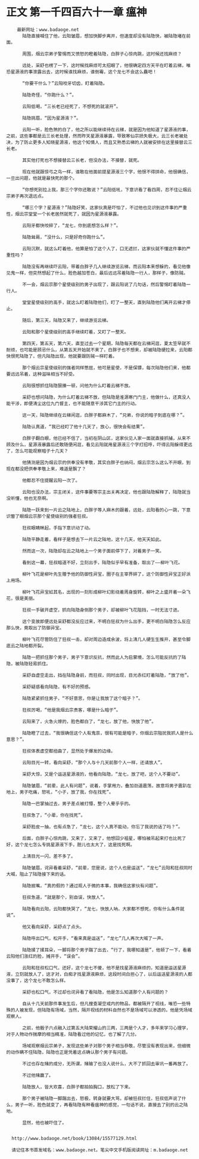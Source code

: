 # 正文 第一千四百六十一章 瘟神
        最新网址：www.badaoge.net
          陆隐直接喊住了他，云阳皱眉，想加快脚步离开，但速度却没有陆隐快，被陆隐堵在前面。
      
          周围，烟云宗弟子警惕而又愤怒的瞪着陆隐，白胖子心惊肉跳，这时候还找麻烦？
      
          远处，采舒也楞了一下，这时候找麻烦可太招眼了，他很确定四方天平在盯着云梯，唯恐星源液的事泄露出去，这时候谁找麻烦，谁倒霉，这个龙七不会这么蠢吧！
      
          “你要干什么？”云阳咬牙切齿，盯着陆隐。
      
          陆隐奇怪，“你跑什么？”。
      
          云阳低喝，“三长老已经死了，不想死的就滚开”。
      
          陆隐挑眉，“因为星源液？”。
      
          云阳一听，脸色煞的白了，他之所以能继续待在云梯，就是因为他知道了星源液的事，之前，这些事都是云三长老处理，然而昨天星源液暴露，导致寒仙宗损失极大，云三长老被处决，为了防止更多人知晓星源液，他这个知情人，而且又熟悉云梯的人就被安排在这里接替云三长老。
      
          其实他打死也不想接替云三长老，但没办法，不接替，就死。
      
          现在他就跟惊弓之鸟一样，谁敢在他面前提星源液三个字，他恨不得拼命，他很确信，一旦出问题，他就是最快死的那个。
      
          “你想死别拉上我，那三个字你还敢说？”云阳低吼，下意识看了看四周，忍不住让烟云宗弟子再次退远点。
      
          “哪三个字？星源液？”陆隐好笑，这家伙真是吓怕了，不过他也见识到这件事的严重性，烟云宗堂堂一个长老居然就死了，就因为星源液暴露。
      
          云阳牙都快咬碎了，“龙七，你到底想怎么样？”。
      
          陆隐耸肩，“没什么，只是好奇你跑什么”。
      
          云阳沉默，就这么盯着他，他算是怕了这个人了，口无遮拦，这家伙就不懂这件事的严重性吗？
      
          陆隐没有再继续吓云阳，带着白胖子几人继续游览云梯，而云阳本来想躲的，看见他像见鬼一样，但突然想起了什么，脸色越加苍白，最后远远吊着陆隐一行人，那样子，像防贼。
      
          不一会，烟云宗那个星使级别的男子出现了，跟云阳说了几句话，然后警惕盯着陆隐一行人。
      
          堂堂星使级别的高手，就这么盯着陆隐他们，盯了一整天，直到陆隐他们离开云梯才停止。
      
          随后，第三天，陆隐又来了，继续游览云梯。
      
          云阳和那个星使级别的高手继续盯着，又盯了一整天。
      
          第四天，第五天，第六天，直至过去一个星期，陆隐每天都在云梯闲逛，夏太笠早就不耐烦，也可能是顾忌什么，从第五天开始就不来了，白胖子也不想来，却被陆隐硬拉来，云阳都快恨死陆隐了，但凡陆隐出现，他就要跟防贼一样盯着。
      
          那个烟云宗星使级别的强者同样憋屈，他可是星使，不是保镖，每次陆隐他们来，他都要远远吊着，这种滋味相当不好受。
      
          云阳很想抓住陆隐狠揍一顿，问他为什么盯着云梯不放。
      
          采舒也想问陆隐，为什么盯着云梯不放，但陆隐是淮源寒门门主，他做什么，还真没人能干涉，即便清尘这位九门督主，也不能随意干涉其它门主的行动。
      
          这一天，陆隐继续在云梯闲逛，白胖子都麻木了，“兄弟，你说的暗子到底在哪？”。
      
          陆隐认真道，“我已经盯了他十几天了，放心，很快会有结果”。
      
          白胖子翻白眼，他已经不信了，当初在阴山区，这家伙见人家一面就直接抓捕，从来不顾及什么，星源液暴露后还敢随便闲逛，看见云阳就用星源液三个字打招呼，吓得云阳躲得更远了，怎么可能观察暗子十几天？
      
          他猜测是因为烟云宗的供奉没有孝敬，其实白胖子也纳闷，烟云宗怎么这么不开眼，到现在都没把供奉孝敬上来，难道是飘了？
      
          他都忍不住提醒云阳一次了。
      
          云阳也没办法，宗主闭关，这件事要等宗主出关再决定，他也跟陆隐解释了，陆隐就当没听懂，他也无奈啊。
      
          陆隐一跃来到一片云之陆地上，白胖子等人麻木的跟着，远处，云阳看的心一跳，下意识瞥了眼烟云宗那个星使级别的强者狂叔。
      
          狂叔眼睛眯起，手指下意识动了动。
      
          陆隐平静走着，看样子是想去下一片云之陆地，这十几天，他天天如此。
      
          然而这一次，陆隐却在云之陆地上一个男子面前停下了，对着男子一笑。
      
          看到这一幕，狂叔暗道不好，立刻出手，陆隐似乎早有准备，取出了——柳叶飞花。
      
          柳叶飞花是柳叶先生赠予他的防御性异宝，圈子在主宰界碎了，这个防御性异宝正好派上用场。
      
          柳叶飞花异宝如其名，出现的一刻形成柳叶幻影绕着周身旋转，柳叶之上盛开着一朵飞花，很是美丽。
      
          狂叔一手破开虚空，抓向陆隐身侧那个男子，却被柳叶飞花阻挡，一时无法寸进。
      
          这个变故即便远处采舒都没反应过来，不明白狂叔为什么出手，更不明白陆隐怎么反应那么快，竟取出了防御异宝。
      
          柳叶飞花尽管防住了狂叔一击，却对周边造成余波，将上清几人硬生生推开，甚至令脚底云之陆地都开裂。
      
          陆隐一把抓住那个男子，男子下意识反抗，然而此人为启蒙境，怎么可能反抗的了陆隐，被陆隐轻易抓住。
      
          采舒自虚空走出，挡在陆隐身前，而狂叔，同时出现，目光赤红盯着陆隐，“放了他”。
      
          采舒疑惑看向陆隐，有不好的预感。
      
          陆隐紧紧抓住男子，“不好意思，你是让我放了这个暗子？”。
      
          狂叔厉喝，“他是我烟云宗贵客，哪是什么暗子”。
      
          云阳来了，火急火燎的，脸色都白了，“龙七，放了他，快放了他”。
      
          陆隐瞪了过去，“我很确信这个人有鬼祟，很有可能是暗子，你烟云宗阻扰我抓人是什么意思？”。
      
          狂叔体表虚空都扭曲了，显然处于爆发的边缘。
      
          云阳目光一转，看向采舒，“那个人与十几天前那个人一样，还请放人”。
      
          采舒大惊，又是个运送星源液的，他看向陆隐，“龙七，放了吧，这个人不要动”。
      
          陆隐皱眉，“前辈，此人有问题”，说着，手掌用力，叠加劲道震荡，故意将男子震趴在地上，男子吃痛，怒吼，“小子，放了我，你在找死”。
      
          陆隐一巴掌抽过去，男子差点被打懵，整个人晕乎乎的。
      
          狂叔急了，“小辈，你在找死”。
      
          采舒脸皮一抽，也有点急了，“龙七，这个人真不能动，你忘了我说的话了吗？”。
      
          后面，白胖子心惊肉跳，又来了，又来了，他想回少祖星，哪怕被吊起来打也比死了好，这个龙七怎么专挑星源液下手，胆儿也太大了，这是找死啊。
      
          上清目光一闪，差不多了。
      
          陆隐皱眉，诧异看着采舒，“前辈，您是说，这个人也是运送”，“龙七”云阳和狂叔同时大喊，阻止了陆隐接下来的话。
      
          陆隐抿嘴，“真的假的？通过观人于微的本事，我确信这家伙有问题”。
      
          狂叔急道，“就是那个，别自误，快放人”。
      
          陆隐看向云阳，云阳都快哭了，“龙七，快放人呐，大家都不想死，你有什么条件就说”。
      
          他又看向采舒，采舒点了点头。
      
          陆隐呼出口气，松开手，“看来真是运送”，“龙七”几人再次大喊了一声。
      
          陆隐揉了揉耳朵，一脚将那个男子踹了出去，“行了，我哪知道是”，他顿了一下，看着云阳他们涨红的脸，摊开手，“误会”。
      
          云阳和狂叔松口气，还好，这个龙七不傻，他不是找星源液麻烦的，知道是运送星源液，立刻就放人了，这才对，白痴才找星源液麻烦，这段时间白担心了，以后运送星源液的人都没事了，这个龙七不敢怎么样。
      
          采舒也松口气，不过却也诧异看了看陆隐，他是怎么知道那个人有问题的？
      
          自从十几天前那件事发生后，但凡搜查凝空戒内的物品，都被隔开了视线，唯恐一些特殊的人被发现，但陆隐有场域，当然，隔开视线的材料自然也不是场域可以渗透的，他是凭场域观察人。
      
          之前，他骰子六点融入过第五大陆荣耀山的三两，三两是个人才，多年来学习心理学，对于人物动作揣摩的相当精准，陆隐看过他的记忆，也了解了几分。
      
          场域观察烟云宗弟子，发现这些弟子对那个男子相当恭敬，尽管没有表现出来，但细微的动作瞒不住陆隐，陆隐也正是凭着这点确认那个男子有问题。
      
          不过也存在赌的成分，无所谓，赌输了也没人说什么，大不了抓回去审讯一番再放了。
      
          不过他赌赢了。
      
          陆隐放人，皆大欢喜，白胖子都拍拍胸口，放松了下来。
      
          那个男子被陆隐一脚踹出去，怒极，转身就要大骂，却被狂叔拦住，狂叔低声说了什么，男子一听，脸色就变了，再看陆隐有种看瘟神的感觉，一句话不说，直接去了别的云之陆地。
      
          显然，他也被吓住了。
      
      
      http://www.badaoge.net/book/13084/15577129.html
      
      请记住本书首发域名：www.badaoge.net。笔尖中文手机版阅读网址：m.badaoge.net